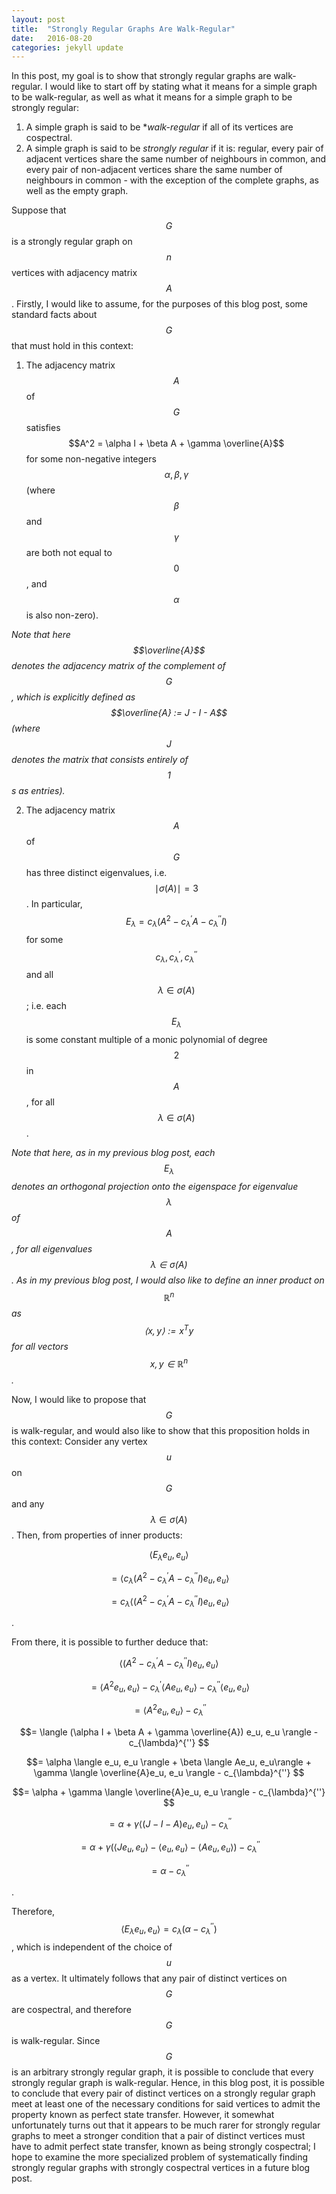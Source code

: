 ```yaml
---
layout: post
title:  "Strongly Regular Graphs Are Walk-Regular"
date:   2016-08-20
categories: jekyll update
---
```


In this post, my goal is to show that strongly regular graphs are walk-regular.
I would like to start off by stating what it means for a simple graph to be walk-regular, as well as what it means for a simple graph to be strongly regular:
1. A simple graph is said to be **walk-regular* if all of its vertices are cospectral.
2. A simple graph is said to be *strongly regular* if it is: regular, every pair of adjacent vertices share the same number of neighbours in common, and every pair of non-adjacent vertices share the same number of neighbours in common - with the exception of the complete graphs, as well as the empty graph.

Suppose that $$G$$ is a strongly regular graph on $$n$$ vertices with adjacency matrix $$A$$.
Firstly, I would like to assume, for the purposes of this blog post, some standard facts about $$G$$ that must hold in this context:
1. The adjacency matrix $$A$$ of $$G$$ satisfies $$A^2 = \alpha I + \beta A + \gamma \overline{A}$$ for some non-negative integers $$\alpha,\beta,\gamma$$ (where $$\beta$$ and $$\gamma$$ are both not equal to $$0$$, and $$\alpha$$ is also non-zero).

*Note that here $$\overline{A}$$ denotes the adjacency matrix of the complement of $$G$$, which is explicitly defined as $$\overline{A} := J - I - A$$ (where $$J$$ denotes the matrix that consists entirely of $$1$$s as entries).*

2. The adjacency matrix $$A$$ of $$G$$ has three distinct eigenvalues, i.e. $$\mid\sigma(A)\mid = 3$$. In particular, $$E_\lambda = c_\lambda(A^2 - c_{\lambda}^{'}A - c_{\lambda}^{''}I)$$ for some $$c_{\lambda}, c_{\lambda}^{'}, c_{\lambda}^{''}$$ and all $$\lambda \in \sigma(A)$$; i.e. each $$E_\lambda$$ is some constant multiple of a monic polynomial of degree $$2$$ in $$A$$, for all $$\lambda \in \sigma(A)$$.

*Note that here, as in my previous blog post, each $$E_\lambda$$ denotes an orthogonal projection onto the eigenspace for eigenvalue $$\lambda$$ of $$A$$, for all eigenvalues $$\lambda \in \sigma(A)$$.
As in my previous blog post, I would also like to define an inner product on $$\mathbb{R}^{n}$$ as $$\langle x,y \rangle := x^T y$$ for all vectors $$x,y \in \mathbb{R}^{n}$$.*

Now, I would like to propose that $$G$$ is walk-regular, and would also like to show that this proposition holds in this context:
Consider any vertex $$u$$ on $$G$$ and any $$\lambda \in \sigma(A)$$. Then, from properties of inner products:

$$\langle E_\lambda e_u, e_u \rangle $$

$$= \langle c_\lambda (A^2 - c_{\lambda}^{'}A - c_{\lambda}^{''}I)e_u, e_u \rangle $$

$$= c_\lambda\langle (A^2 - c_{\lambda}^{'}A - c_{\lambda}^{''}I)e_u, e_u \rangle$$

.

From there, it is possible to further deduce that:

 $$\langle (A^2 - c_{\lambda}^{'}A - c_{\lambda}^{''}I)e_u, e_u \rangle $$

$$= \langle A^2 e_u, e_u \rangle - c_{\lambda}^{'} \langle Ae_u, e_u \rangle - c_{\lambda}^{''} \langle e_u, e_u \rangle $$

$$= \langle A^2 e_u, e_u \rangle - c_{\lambda}^{''} $$

$$= \langle (\alpha I + \beta A + \gamma \overline{A}) e_u, e_u \rangle - c_{\lambda}^{''} $$

$$= \alpha \langle e_u, e_u \rangle + \beta \langle Ae_u, e_u\rangle + \gamma \langle \overline{A}e_u, e_u \rangle - c_{\lambda}^{''} $$

$$= \alpha + \gamma \langle \overline{A}e_u, e_u \rangle - c_{\lambda}^{''} $$

$$= \alpha + \gamma \langle (J - I - A)e_u, e_u \rangle - c_{\lambda}^{''}$$

$$= \alpha + \gamma(\langle J e_u, e_u \rangle - \langle e_u, e_u \rangle - \langle A e_u, e_u \rangle) - c_{\lambda}^{''} $$

$$= \alpha - c_{\lambda}^{''}$$

. 

Therefore, $$\langle E_\lambda e_u, e_u \rangle = c_\lambda(\alpha - c_{\lambda}^{''})$$, which is independent of the choice of $$u$$ as a vertex. It ultimately follows that any pair of distinct vertices on $$G$$ are cospectral, and therefore $$G$$ is walk-regular.
Since $$G$$ is an arbitrary strongly regular graph, it is possible to conclude that every strongly regular graph is walk-regular. Hence, in this blog post, it is possible to conclude that every pair of distinct vertices on a strongly regular graph meet at least one of the necessary conditions for said vertices to admit the property known as perfect state transfer. However, it somewhat unfortunately turns out that it appears to be much rarer for strongly regular graphs to meet a stronger condition that a pair of distinct vertices must have to admit perfect state transfer, known as being strongly cospectral; I hope to examine the more specialized problem of systematically finding strongly regular graphs with strongly cospectral vertices in a future blog post.
